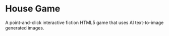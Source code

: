 # House Game

A point-and-click interactive fiction HTML5 game that uses AI text-to-image generated images.
